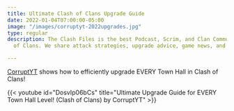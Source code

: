 ```yaml
---
title: Ultimate Clash of Clans Upgrade Guide
date: 2022-01-04T07:00:00-05:00
image: "/images/corruptyt-2022upgrades.jpg"
type: regular
description: The Clash Files is the best Podcast, Scrim, and Clan Community in Clash
  of Clans. We share attack strategies, upgrade advice, game news, and base design.

---
```

[CorruptYT](https://www.youtube.com/channel/UCXqIe8YrT3zw8f3W73Q7qhg) shows how to efficiently upgrade EVERY Town Hall in Clash of Clans!

{{< youtube id="DosvIp06bCs" title="Ultimate Upgrade Guide for EVERY Town Hall Level! (Clash of Clans) by CorruptYT" >}}